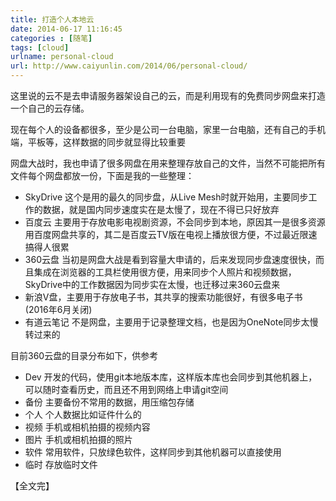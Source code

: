```yaml
---
title: 打造个人本地云   
date: 2014-06-17 11:16:45  
categories : [随笔]  
tags: [cloud]  
urlname: personal-cloud  
url: http://www.caiyunlin.com/2014/06/personal-cloud/
---
```

这里说的云不是去申请服务器架设自己的云，而是利用现有的免费同步网盘来打造一个自己的云存储。

现在每个人的设备都很多，至少是公司一台电脑，家里一台电脑，还有自己的手机端，平板等，这样数据的同步就显得比较重要

网盘大战时，我也申请了很多网盘在用来整理存放自己的文件，当然不可能把所有文件每个网盘都放一份，下面是我的一些整理：
* SkyDrive 这个是用的最久的同步盘，从Live Mesh时就开始用，主要同步工作的数据，就是国内同步速度实在是太慢了，现在不得已只好放弃
* 百度云 主要用于存放电影电视剧资源，不会同步到本地，原因其一是很多资源用百度网盘共享的，其二是百度云TV版在电视上播放很方便，不过最近限速搞得人很累
* 360云盘 当初是网盘大战是看到容量大申请的，后来发现同步盘速度很快，而且集成在浏览器的工具栏使用很方便，用来同步个人照片和视频数据，SkyDrive中的工作数据因为同步实在太慢，也迁移过来360云盘来
* 新浪V盘，主要用于存放电子书，其共享的搜索功能很好，有很多电子书 (2016年6月关闭)
* 有道云笔记 不是网盘，主要用于记录整理文档，也是因为OneNote同步太慢转过来的

目前360云盘的目录分布如下，供参考

* Dev 开发的代码，使用git本地版本库，这样版本库也会同步到其他机器上，可以随时查看历史，而且还不用到网络上申请git空间
* 备份 主要备份不常用的数据，用压缩包存储
* 个人 个人数据比如证件什么的
* 视频 手机或相机拍摄的视频内容
* 图片 手机或相机拍摄的照片
* 软件 常用软件，只放绿色软件，这样同步到其他机器可以直接使用
* 临时 存放临时文件

【全文完】

